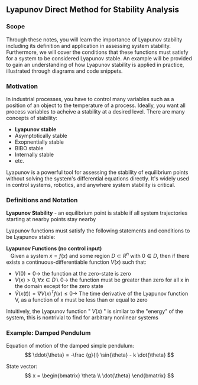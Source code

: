 ## Lyapunov Direct Method for Stability Analysis

### Scope
Through these notes, you will learn the importance of Lyapunov stability including its definition and application in assessing system stability. Furthermore, we will cover the conditions that these functions must satisfy for a system to be considered Lyapunov stable. An example will be provided to gain an understanding of how Lyapunov stability is applied in practice, illustrated through diagrams and code snippets.

### Motivation
In industrial processes, you have to control many variables such as a position of an object to the temperature of a process. Ideally, you want all process variables to acheive a stability at a desired level. There are many concepts of stability:
* **Lyapunov stable**
* Asymptotically stable
* Exopnentially stable
* BIBO stable
* Internally stable
* etc.


Lyapunov is a powerful tool for assessing the stability of equilibrium points without solving the system's differential equations directly. It's widely used in control systems, robotics, and anywhere system stability is critical.

### Definitions and Notation
__Lyapunov Stability__ - an equilibrium point is stable if all system trajectories starting at nearby points stay nearby

Lyapunov functions must satisfy the following statements and conditions to be Lyapunov stable:

**Lyapunov Functions (no control input)** \
&nbsp;&nbsp; Given a system $\dot{x} = f(x)$ and some region $D \subset R^n$ with $0 \in D$, then if there exists a continuous-differentiable function $V(x)$ such that:
* $V(0) = 0 \rightarrow$ the function at the zero-state is zero
* $V(x) > 0, \forall x \in D \backslash \ 0 \rightarrow$ the function must be greater than zero for all x in the domain except for the zero state
* $\dot{V}(x(t)) = \nabla V(x)^T f(x) \leq 0 \rightarrow$ The time derivative of the Lyapunov function V, as a function of x must be less than or equal to zero

Intuitively, the Lyapunov function " $V(x)$ " is similar to the "energy" of the system, this is nontrivial to find for arbitrary nonlinear systems


### Example: Damped Pendulum
Equation of motion of the damped simple pendulum:
$$ \ddot{\theta} = -\frac {g}{l} \sin{\theta} - k \dot{\theta} $$

State vector:
$$
x = \begin{bmatrix}
\theta \\
\dot{\theta}
\end{bmatrix}
$$
